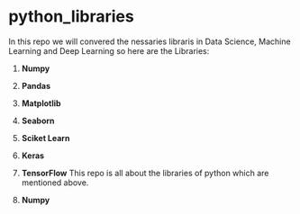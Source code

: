 # python_libraries
In this repo we will convered the nessaries libraris in Data Science, Machine Learning and Deep Learning so here are the Libraries:
1. **Numpy**
2. **Pandas**
3. **Matplotlib**
4. **Seaborn**
5. **Sciket Learn**
5. **Keras**
6. **TensorFlow**
This repo is all about the libraries of python which are mentioned above.

1. **Numpy**
